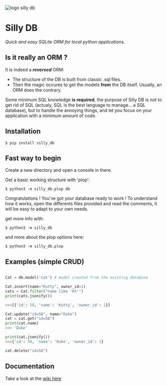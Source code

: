 ![logo silly db](https://i.goopics.net/60cef4.png)

# Silly DB
*Quick and easy SQLite ORM  for local python applications.*

## Is it really an ORM ?
It is indeed a ***reversed*** ORM:

- The structure of the DB is built from classic .sql files.
- Then the magic occures to get the models **from** the DB itself. Usually, an ORM does the contrary.

Some minimum SQL knowledge **is required**, the purpose of Silly DB is not to get rid of SQL (actualy, SQL is the best language to manage... a SQL database), but to handle the annoying things, and let you focus on your application with a minimum amount of code.

## Installation

```
$ pip install silly_db
```

## Fast way to begin

Create a new directory and open a console in there.

Get a basic working structure with 'plop':
```
$ python3 -m silly_db.plop db
```

Congratulations ! You've got your database ready to work !
To understand how it works, open the differents files provided and read the comments, it will be easy to adapt to your own needs.

get more info with:
```
$ python3 -m silly_db
```
and more about the plop options here:
```
$ python3 -m silly_db.plop
```

## Examples (simple CRUD)

```python

Cat = db.model('cat') # model created from the existing database

Cat.insert(name="Kutty", owner_id=1)
cats = Cat.filter("name like 'K%'")
print(cats.jsonify())

>>>[{'id': 58, 'name': 'Kutty', 'owner_id': 1}]

Cat.update("id=58", name="Duke")
cat = cat.get("id=58")
print(cat.name)
>>> 'Duke'

print(cat.jsonify())
>>>{'id': 58, 'name': 'Duke', 'owner_id': 1}

cat.delete("id=58")

```

## Documentation
Take a look at the [wiki here](https://github.com/byoso/silly_db/wiki#silly-db-wiki)